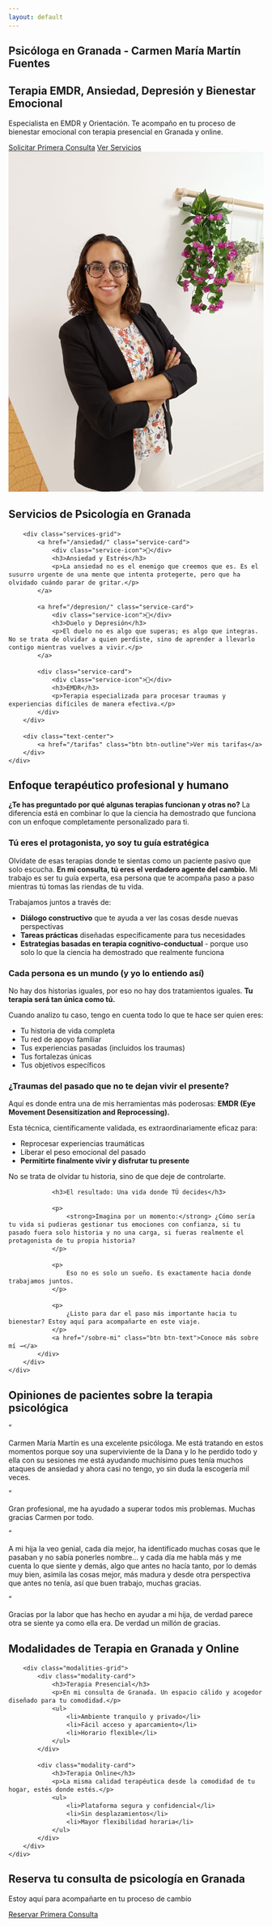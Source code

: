 ```yaml
---
layout: default
---
```


<section class="hero">
    <div class="container">
        <div class="hero-content">
            <div class="hero-text">
                <h1>Psicóloga en Granada - Carmen María Martín Fuentes</h1>
                <h2>Terapia EMDR, Ansiedad, Depresión y Bienestar Emocional</h2>
                <p class="hero-description">
                    Especialista en EMDR y Orientación.
                    Te acompaño en tu proceso de bienestar emocional con terapia presencial en Granada y online.
                </p>
                <div class="hero-buttons">
                    <a href="/contacto" class="btn btn-primary">Solicitar Primera Consulta</a>
                    <a href="/servicios" class="btn btn-secondary">Ver Servicios</a>
                </div>
            </div>
            <div class="hero-image">
                <img src="/assets/img/carmen-foto.jpg" alt="Carmen María Martín, Psicóloga">
            </div>
        </div>
    </div>
</section>

<section class="services-preview">
    <div class="container">
        <h2 class="section-title">Servicios de Psicología en Granada</h2>

        <div class="services-grid">
            <a href="/ansiedad/" class="service-card">
                <div class="service-icon">🌱</div>
                <h3>Ansiedad y Estrés</h3>
                <p>La ansiedad no es el enemigo que creemos que es. Es el susurro urgente de una mente que intenta protegerte, pero que ha olvidado cuándo parar de gritar.</p>
            </a>

            <a href="/depresion/" class="service-card">
                <div class="service-icon">💭</div>
                <h3>Duelo y Depresión</h3>
                <p>El duelo no es algo que superas; es algo que integras. No se trata de olvidar a quien perdiste, sino de aprender a llevarlo contigo mientras vuelves a vivir.</p>
            </a>

            <div class="service-card">
                <div class="service-icon">🔄</div>
                <h3>EMDR</h3>
                <p>Terapia especializada para procesar traumas y experiencias difíciles de manera efectiva.</p>
            </div>
        </div>

        <div class="text-center">
            <a href="/tarifas" class="btn btn-outline">Ver mis tarifas</a>
        </div>
    </div>
</section>

<section class="approach">
    <div class="container">
        <div class="approach-content">
            <div class="approach-text">
                <h2>Enfoque terapéutico profesional y humano</h2>
                <p>
                    <strong>¿Te has preguntado por qué algunas terapias funcionan y otras no?</strong> La diferencia está en combinar lo que la ciencia ha demostrado que funciona con un enfoque completamente personalizado para ti.
                </p>
                <h3>Tú eres el protagonista, yo soy tu guía estratégica</h3>
                <p>
                    Olvídate de esas terapias donde te sientas como un paciente pasivo que solo escucha. <strong>En mi consulta, tú eres el verdadero agente del cambio.</strong> Mi trabajo es ser tu guía experta, esa persona que te acompaña paso a paso mientras tú tomas las riendas de tu vida.
                </p>
                <p>
                    Trabajamos juntos a través de:
                </p>
                <ul>
                    <li><strong>Diálogo constructivo</strong> que te ayuda a ver las cosas desde nuevas perspectivas</li>
                    <li><strong>Tareas prácticas</strong> diseñadas específicamente para tus necesidades</li>
                    <li><strong>Estrategias basadas en terapia cognitivo-conductual</strong> - porque uso solo lo que la ciencia ha demostrado que realmente funciona</li>
                </ul>
                <h3>Cada persona es un mundo (y yo lo entiendo así)</h3>
                <p>
                    No hay dos historias iguales, por eso no hay dos tratamientos iguales. <strong>Tu terapia será tan única como tú.</strong>
                </p>
                <p>
                    Cuando analizo tu caso, tengo en cuenta todo lo que te hace ser quien eres:
                </p>
                <ul>
                    <li>Tu historia de vida completa</li>
                    <li>Tu red de apoyo familiar</li>
                    <li>Tus experiencias pasadas (incluidos los traumas)</li>
                    <li>Tus fortalezas únicas</li>
                    <li>Tus objetivos específicos</li>
                </ul>
                <h3>¿Traumas del pasado que no te dejan vivir el presente?</h3>
                <p>
                    Aquí es donde entra una de mis herramientas más poderosas: <strong>EMDR (Eye Movement Desensitization and Reprocessing).</strong>
                </p>
                <p>
                    Esta técnica, científicamente validada, es extraordinariamente eficaz para:
                </p>
                <ul>
                    <li>Reprocesar experiencias traumáticas</li>
                    <li>Liberar el peso emocional del pasado</li>
                    <li><strong>Permitirte finalmente vivir y disfrutar tu presente</strong></li>
                </ul>
                <p>
                    No se trata de olvidar tu historia, sino de que deje de controlarte.
                </p>

                <h3>El resultado: Una vida donde TÚ decides</h3>

                <p>
                    <strong>Imagina por un momento:</strong> ¿Cómo sería tu vida si pudieras gestionar tus emociones con confianza, si tu pasado fuera solo historia y no una carga, si fueras realmente el protagonista de tu propia historia?
                </p>

                <p>
                    Eso no es solo un sueño. Es exactamente hacia donde trabajamos juntos.
                </p>

                <p>
                    ¿Listo para dar el paso más importante hacia tu bienestar? Estoy aquí para acompañarte en este viaje.
                </p>
                <a href="/sobre-mi" class="btn btn-text">Conoce más sobre mí →</a>
            </div>
        </div>
    </div>
</section>

<section class="modalities">
<!-- Testimonios de pacientes -->
<section class="testimonials">
    <div class="container">
        <h2 class="section-title">Opiniones de pacientes sobre la terapia psicológica</h2>
        <div class="testimonials-grid">
            <div class="testimonial-card">
                <span class="testimonial-quote">“</span>
                <p>Carmen María Martín es una excelente psicóloga. Me está tratando en estos momentos porque soy una superviviente de la Dana y lo he perdido todo y ella con su sesiones me está ayudando muchísimo pues tenía muchos ataques de ansiedad y ahora casi no tengo, yo sin duda la escogería mil veces.</p>
            </div>
            <div class="testimonial-card">
                <span class="testimonial-quote">“</span>
                <p>Gran profesional, me ha ayudado a superar todos mis problemas. Muchas gracias Carmen por todo.</p>
            </div>
            <div class="testimonial-card">
                <span class="testimonial-quote">“</span>
                <p>A mi hija la veo genial, cada día mejor, ha identificado muchas cosas que le pasaban y no sabía ponerles nombre... y cada día me habla más y me cuenta lo que siente y demás, algo que antes no hacía tanto, por lo demás muy bien, asimila las cosas mejor, más madura y desde otra perspectiva que antes no tenía, así que buen trabajo, muchas gracias.</p>
            </div>
            <div class="testimonial-card">
                <span class="testimonial-quote">“</span>
                <p>Gracias por la labor que has hecho en ayudar a mi hija, de verdad parece otra se siente ya como ella era. De verdad un millón de gracias.</p>
            </div>
        </div>
    </div>
</section>
    <div class="container">
        <h2 class="section-title">Modalidades de Terapia en Granada y Online</h2>

        <div class="modalities-grid">
            <div class="modality-card">
                <h3>Terapia Presencial</h3>
                <p>En mi consulta de Granada. Un espacio cálido y acogedor diseñado para tu comodidad.</p>
                <ul>
                    <li>Ambiente tranquilo y privado</li>
                    <li>Fácil acceso y aparcamiento</li>
                    <li>Horario flexible</li>
                </ul>
            </div>

            <div class="modality-card">
                <h3>Terapia Online</h3>
                <p>La misma calidad terapéutica desde la comodidad de tu hogar, estés donde estés.</p>
                <ul>
                    <li>Plataforma segura y confidencial</li>
                    <li>Sin desplazamientos</li>
                    <li>Mayor flexibilidad horaria</li>
                </ul>
            </div>
        </div>
    </div>
</section>

<section class="cta">
    <div class="container">
        <div class="cta-content">
            <h2>Reserva tu consulta de psicología en Granada</h2>
            <p>Estoy aquí para acompañarte en tu proceso de cambio</p>
            <a href="/contacto" class="btn btn-primary btn-large">Reservar Primera Consulta</a>
        </div>
    </div>
</section>
